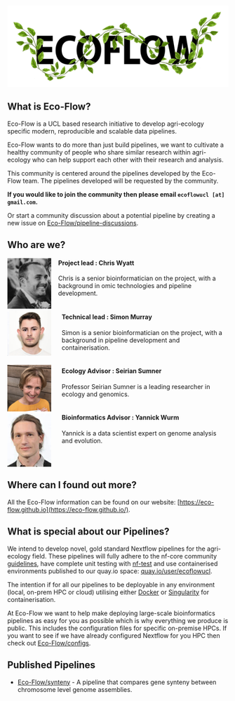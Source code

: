 <img src="https://github.com/Eco-Flow/.github/blob/main/images/ECOFLOW.png">

## What is Eco-Flow?

Eco-Flow is a UCL based research initiative to develop agri-ecology specific modern, reproducible and scalable data pipelines.

Eco-Flow wants to do more than just build pipelines, we want to cultivate a healthy community of people who share similar research within agri-ecology who can help support each other with their research and analysis. 

This community is centered around the pipelines developed by the Eco-Flow team. The pipelines developed will be requested by the community.

**If you would like to join the community then please email `ecoflowucl [at] gmail.com`.**

Or start a community discussion about a potential pipeline by creating a new issue on [Eco-Flow/pipeline-discussions](https://github.com/Eco-Flow/pipeline-discussions/issues). 

## Who are we?
<img style="margin-right: 1.0rem" align="left" width="100" src="https://github.com/Eco-Flow/Eco-Flow.github.io/blob/publish/img/chris.png" />

#### Project lead           : Chris Wyatt
Chris is a senior bioinformatician on the project, with a background in omic technologies and pipeline development.
<br><br>

<img style="margin-right: 1.5rem" align="left" width="100" src="https://github.com/Eco-Flow/Eco-Flow.github.io/blob/publish/img/Simon.png" />

#### Technical lead                  : Simon Murray
Simon is a senior bioinformatician on the project, with a background in pipeline development and containerisation.
<br><br>

<img style="margin-right: 1.5rem" align="left" width="100" src="https://github.com/Eco-Flow/Eco-Flow.github.io/blob/publish/img/seirian.png" />

#### Ecology Advisor             : Seirian Sumner
Professor Seirian Sumner is a leading researcher in ecology and genomics.
<br><br>

<img style="margin-right: 1.5rem" align="left" width="100" src="https://github.com/Eco-Flow/Eco-Flow.github.io/blob/publish/img/yannick.png" />

#### Bioinformatics Advisor : Yannick Wurm
Yannick is a data scientist expert on genome analysis and evolution.
<br><br><br><br>

## Where can I found out more?

All the Eco-Flow information can be found on our website: [https://eco-flow.github.io](https://eco-flow.github.io/).

## What is special about our Pipelines?

We intend to develop novel, gold standard Nextflow pipelines for the agri-ecology field. These pipelines will fully adhere to the nf-core community [guidelines](https://nf-co.re/docs/contributing/guidelines), have complete unit testing with [nf-test](https://www.nf-test.com/) and use containerised environments published to our quay.io space: [quay.io/user/ecoflowucl](https://quay.io/user/ecoflowucl/). 

The intention if for all our pipelines to be deployable in any environment (local, on-prem HPC or cloud) utilising either [Docker](https://www.docker.com/why-docker/) or [Singularity](https://docs.sylabs.io/guides/latest/user-guide/introduction.html#why-use-singularityce) for containerisation. 

At Eco-Flow we want to help make deploying large-scale bioinformatics pipelines as easy for you as possible which is why everything we produce is public. This includes the configuration files for specific on-premise HPCs. If you want to see if we have already configured Nextflow for you HPC then check out [Eco-Flow/configs](https://github.com/Eco-Flow/configs).

## Published Pipelines

* [Eco-Flow/synteny](https://github.com/Eco-Flow/synteny) - A pipeline that compares gene synteny between chromosome level genome assemblies.
